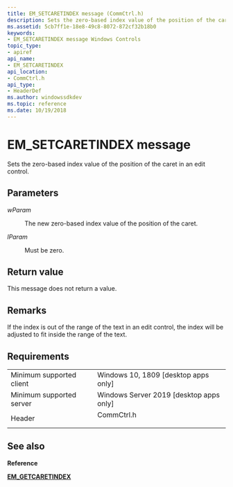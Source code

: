 ```yaml
---
title: EM_SETCARETINDEX message (CommCtrl.h)
description: Sets the zero-based index value of the position of the caret in an edit control.
ms.assetid: 5cb7ff1e-18e8-49c8-8072-872cf32b18b0
keywords:
- EM_SETCARETINDEX message Windows Controls
topic_type:
- apiref
api_name:
- EM_SETCARETINDEX
api_location:
- CommCtrl.h
api_type:
- HeaderDef
ms.author: windowssdkdev
ms.topic: reference
ms.date: 10/19/2018
---
```


# EM\_SETCARETINDEX message

Sets the zero-based index value of the position of the caret in an edit control.

## Parameters

<dl> <dt>

*wParam* 
</dt> <dd>

The new zero-based index value of the position of the caret.

</dd> <dt>

*lParam* 
</dt> <dd>Must be zero.</dd> </dl>

## Return value

This message does not return a value.

## Remarks

If the index is out of the range of the text in an edit control, the index will be adjusted to fit inside the range of the text.

## Requirements



|                                     |                                                                                                          |
|-------------------------------------|----------------------------------------------------------------------------------------------------------|
| Minimum supported client<br/> | Windows 10, 1809 \[desktop apps only\]<br/>                                                           |
| Minimum supported server<br/> | Windows Server 2019 \[desktop apps only\]<br/>                                                     |
| Header<br/>                   | <dl> <dt>CommCtrl.h</dt> </dl> |



## See also

<dl> <dt>

**Reference**
</dt> <dt>

[**EM\_GETCARETINDEX**](em-getcaretindex.md)
</dt> </dl>

 

 






